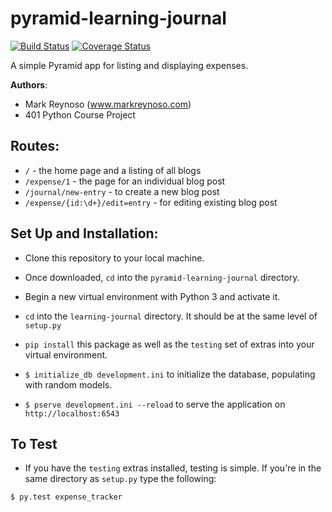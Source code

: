 # pyramid-learning-journal

[![Build Status](https://travis-ci.org/nhuntwalker/expense_tracker.svg?branch=master)](https://travis-ci.org/nhuntwalker/expense_tracker)
[![Coverage Status](https://coveralls.io/repos/github/nhuntwalker/expense_tracker/badge.svg?branch=master)](https://coveralls.io/github/nhuntwalker/expense_tracker?branch=master)

A simple Pyramid app for listing and displaying expenses.

**Authors**:

- Mark Reynoso (www.markreynoso.com)
- 401 Python Course Project

## Routes:

- `/` - the home page and a listing of all blogs
- `/expense/1` - the page for an individual blog post
- `/journal/new-entry` - to create a new blog post
- `/expense/{id:\d+}/edit=entry` - for editing existing blog post

## Set Up and Installation:

- Clone this repository to your local machine.

- Once downloaded, `cd` into the `pyramid-learning-journal` directory.

- Begin a new virtual environment with Python 3 and activate it.

- `cd` into the `learning-journal` directory. It should be at the same level of `setup.py`

- `pip install` this package as well as the `testing` set of extras into your virtual environment.

- `$ initialize_db development.ini` to initialize the database, populating with random models.

- `$ pserve development.ini --reload` to serve the application on `http://localhost:6543`

## To Test

- If you have the `testing` extras installed, testing is simple. If you're in the same directory as `setup.py` type the following:

```
$ py.test expense_tracker
```